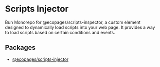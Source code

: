# Scripts Injector

Bun Monorepo for @ecopages/scripts-inspector, a custom element designed to dynamically load scripts into your web page. It provides a way to load scripts based on certain conditions and events.

## Packages

- [@ecopages/scripts-injector](./packages/scripts-injector/README.md)
